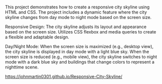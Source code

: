 This project demonstrates how to create a responsive city skyline using HTML and CSS. The project includes a dynamic feature where the city skyline changes from day mode to night mode based on the screen size.

Responsive Design:
The city skyline adjusts its layout and appearance based on the screen size.
Utilizes CSS flexbox and media queries to create a flexible and adaptable design.

Day/Night Mode:
When the screen size is maximized (e.g., desktop view), the city skyline is displayed in day mode with a light blue sky.
When the screen size is reduced (e.g., mobile view), the city skyline switches to night mode with a dark blue sky and buildings that change colors to represent a nighttime scene.


https://johnmartin0301.github.io/Responsive-City-Skyline/
